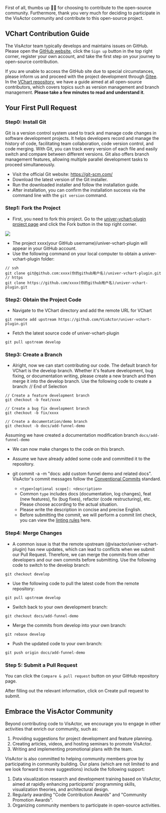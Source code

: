 First of all, thumbs up 👍🏻 for choosing to contribute to the open-source community. Furthermore, thank you very much for deciding to participate in the VisActor community and contribute to this open-source project.

## VChart Contribution Guide
The VisActor team typically develops and maintains issues on GitHub. Please open the [GitHub website](https://github.com/), click the `Sign up` button in the top right corner, register your own account, and take the first step on your journey to open-source contribution.

If you are unable to access the GitHub site due to special circumstances, please inform us and proceed with the project development through [Gitee](https://gitee.com/VisActor/univer-vchart-plugin).
In the [VChart repository](https://github.com/VisActor/univer-vchart-plugin), we have a guide aimed at all open-source contributors, which covers topics such as version management and branch management. **Please take a few minutes to read and understand it**.

## Your First Pull Request

### Step0: Install Git

Git is a version control system used to track and manage code changes in software development projects. It helps developers record and manage the history of code, facilitating team collaboration, code version control, and code merging. With Git, you can track every version of each file and easily switch and compare between different versions. Git also offers branch management features, allowing multiple parallel development tasks to proceed simultaneously.

- Visit the official Git website: <https://git-scm.com/>
- Download the latest version of the Git installer.
- Run the downloaded installer and follow the installation guide.
- After installation, you can confirm the installation success via the command line with the `git version` command.

### Step1: Fork the Project

- First, you need to fork this project. Go to the [univer-vchart-plugin project page](https://github.com/VisActor/univer-vchart-plugin) and click the Fork button in the top right corner.

![](https://lf9-dp-fe-cms-tos.byteorg.com/obj/bit-cloud/univer-vchart-plugin/contribution-guide/fork.PNG)

- The project xxxx(your GitHub username)/univer-vchart-plugin will appear in your GitHub account.
- Use the following command on your local computer to obtain a univer-vchart-plugin folder:

```
// ssh
git clone git@github.com:xxxx(你的github用户名)/univer-vchart-plugin.git
// https
git clone https://github.com/xxxx(你的github用户名)/univer-vchart-plugin.git
```

### Step2: Obtain the Project Code

- Navigate to the VChart directory and add the remote URL for VChart

```
git remote add upstream https://github.com/VisActor/univer-vchart-plugin.git
```

- Fetch the latest source code of univer-vchart-plugin

```
git pull upstream develop
```

### Step3: Create a Branch
- Alright, now we can start contributing our code. The default branch for VChart is the develop branch. Whether it's feature development, bug fixing, or documentation writing, please create a new branch and then merge it into the develop branch. Use the following code to create a branch:
// End of  Selection

```
// Create a feature development branch
git checkout -b feat/xxxx

// Create a bug fix development branch
git checkout -b fix/xxxx

// Create a documentation/demo branch
git checkout -b docs/add-funnel-demo
```

Assuming we have created a documentation modification branch `docs/add-funnel-demo`

- We can now make changes to the code on this branch.
- Assume we have already added some code and committed it to the repository.
- git commit -a -m "docs: add custom funnel demo and related docs". VisActor's commit messages follow the [Conventional Commits](https://www.conventionalcommits.org/en/v1.0.0/) standard.

  - `<type>[optional scope]: <description>`
  - Common `type` includes docs (documentation, log changes), feat (new features), fix (bug fixes), refactor (code restructuring), etc. Please choose according to the actual situation.
  - Please write the description in concise and precise English.
  - Before submitting the commit, we will perform a commit lint check, you can view the [linting rules](https://github.com/VisActor/univer-vchart-plugin/blob/98711490e90532d896dd9e44dd00a3af5b95f06d/common/autoinstallers/lint/commitlint.config.js) here.

### Step4: Merge Changes

- A common issue is that the remote upstream (@visactor/univer-vchart-plugin) has new updates, which can lead to conflicts when we submit our Pull Request. Therefore, we can merge the commits from other developers and our own commits before submitting. Use the following code to switch to the develop branch:
```
git checkout develop
```

- Use the following code to pull the latest code from the remote repository:

```
git pull upstream develop
```

- Switch back to your own development branch:

```
git checkout docs/add-funnel-demo
```

- Merge the commits from develop into your own branch:

```
git rebase develop
```

- Push the updated code to your own branch:

```
git push origin docs/add-funnel-demo
```

### Step 5: Submit a Pull Request

You can click the `Compare & pull request` button on your GitHub repository page.

After filling out the relevant information, click on Create pull request to submit.

## Embrace the VisActor Community

Beyond contributing code to VisActor, we encourage you to engage in other activities that enrich our community, such as:

1. Providing suggestions for project development and feature planning.
2. Creating articles, videos, and hosting seminars to promote VisActor.
3. Writing and implementing promotional plans with the team.

VisActor is also committed to helping community members grow by participating in community building. Our plans (which are not limited to and we look forward to more suggestions) include the following support:

1. Data visualization research and development training based on VisActor, aimed at rapidly enhancing participants' programming skills, visualization theories, and architectural design.
2. Regularly awarding "Code Contribution Awards" and "Community Promotion Awards".
3. Organizing community members to participate in open-source activities.


